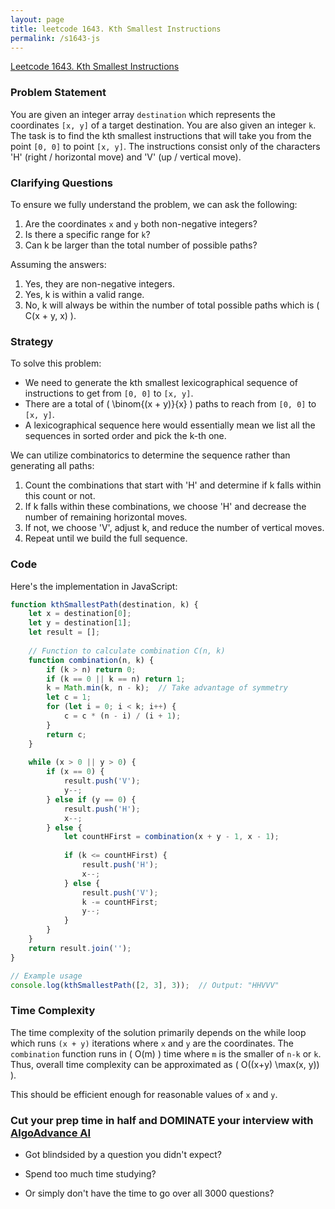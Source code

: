 ```yaml
---
layout: page
title: leetcode 1643. Kth Smallest Instructions
permalink: /s1643-js
---
```

[Leetcode 1643. Kth Smallest Instructions](https://algoadvance.github.io/algoadvance/l1643)
### Problem Statement
You are given an integer array `destination` which represents the coordinates `[x, y]` of a target destination. You are also given an integer `k`. The task is to find the kth smallest instructions that will take you from the point `[0, 0]` to point `[x, y]`. The instructions consist only of the characters 'H' (right / horizontal move) and 'V' (up / vertical move).

### Clarifying Questions
To ensure we fully understand the problem, we can ask the following:
1. Are the coordinates `x` and `y` both non-negative integers?
2. Is there a specific range for `k`?
3. Can k be larger than the total number of possible paths?

Assuming the answers:
1. Yes, they are non-negative integers.
2. Yes, k is within a valid range.
3. No, k will always be within the number of total possible paths which is \( C(x + y, x) \).

### Strategy
To solve this problem:
- We need to generate the kth smallest lexicographical sequence of instructions to get from `[0, 0]` to `[x, y]`.
- There are a total of \( \binom{(x + y)}{x} \) paths to reach from `[0, 0]` to `[x, y]`.
- A lexicographical sequence here would essentially mean we list all the sequences in sorted order and pick the k-th one.

We can utilize combinatorics to determine the sequence rather than generating all paths:
1. Count the combinations that start with 'H' and determine if k falls within this count or not.
2. If k falls within these combinations, we choose 'H' and decrease the number of remaining horizontal moves.
3. If not, we choose 'V', adjust k, and reduce the number of vertical moves.
4. Repeat until we build the full sequence.

### Code
Here's the implementation in JavaScript:

```javascript
function kthSmallestPath(destination, k) {
    let x = destination[0];
    let y = destination[1];
    let result = [];
    
    // Function to calculate combination C(n, k)
    function combination(n, k) {
        if (k > n) return 0;
        if (k == 0 || k == n) return 1;
        k = Math.min(k, n - k);  // Take advantage of symmetry
        let c = 1;
        for (let i = 0; i < k; i++) {
            c = c * (n - i) / (i + 1);
        }
        return c;
    }
    
    while (x > 0 || y > 0) {
        if (x == 0) {
            result.push('V');
            y--;
        } else if (y == 0) {
            result.push('H');
            x--;
        } else {
            let countHFirst = combination(x + y - 1, x - 1);
            
            if (k <= countHFirst) {
                result.push('H');
                x--;
            } else {
                result.push('V');
                k -= countHFirst;
                y--;
            }
        }
    }
    return result.join('');
}

// Example usage
console.log(kthSmallestPath([2, 3], 3));  // Output: "HHVVV"
```

### Time Complexity
The time complexity of the solution primarily depends on the while loop which runs `(x + y)` iterations where `x` and `y` are the coordinates. The `combination` function runs in \( O(m) \) time where `m` is the smaller of `n-k` or `k`. Thus, overall time complexity can be approximated as \( O((x+y) \max(x, y)) \).

This should be efficient enough for reasonable values of `x` and `y`.


### Cut your prep time in half and DOMINATE your interview with [AlgoAdvance AI](https://algoAdvance.com)

- Got blindsided by a question you didn't expect?

- Spend too much time studying?

- Or simply don't have the time to go over all 3000 questions?

